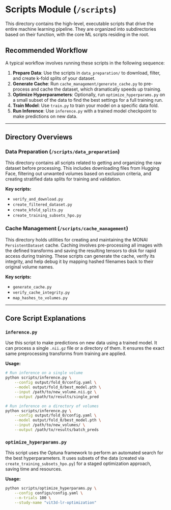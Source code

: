 # Scripts Module (`/scripts`)

This directory contains the high-level, executable scripts that drive the entire machine learning pipeline. They are organized into subdirectories based on their function, with the core ML scripts residing in the root.

## Recommended Workflow

A typical workflow involves running these scripts in the following sequence:

1.  **Prepare Data**: Use the scripts in `data_preparation/` to download, filter, and create k-fold splits of your dataset.
2.  **Generate Cache**: Run `cache_management/generate_cache.py` to pre-process and cache the dataset, which dramatically speeds up training.
3.  **Optimize Hyperparameters**: Optionally, run `optimize_hyperparams.py` on a small subset of the data to find the best settings for a full training run.
4.  **Train Model**: Use `train.py` to train your model on a specific data fold.
5.  **Run Inference**: Use `inference.py` with a trained model checkpoint to make predictions on new data.

---

## Directory Overviews

### Data Preparation (`/scripts/data_preparation`)
This directory contains all scripts related to getting and organizing the raw dataset before processing. This includes downloading files from Hugging Face, filtering out unwanted volumes based on exclusion criteria, and creating stratified data splits for training and validation.

**Key scripts:**
- `verify_and_download.py`
- `create_filtered_dataset.py`
- `create_kfold_splits.py`
- `create_training_subsets_hpo.py`

### Cache Management (`/scripts/cache_management`)
This directory holds utilities for creating and maintaining the MONAI `PersistentDataset` cache. Caching involves pre-processing all images with the defined transforms and saving the resulting tensors to disk for rapid access during training. These scripts can generate the cache, verify its integrity, and help debug it by mapping hashed filenames back to their original volume names.

**Key scripts:**
- `generate_cache.py`
- `verify_cache_integrity.py`
- `map_hashes_to_volumes.py`

---

## Core Script Explanations

### `inference.py`

Use this script to make predictions on new data using a trained model. It can process a single `.nii.gz` file or a directory of them. It ensures the exact same preprocessing transforms from training are applied.

**Usage:**
```bash
# Run inference on a single volume
python scripts/inference.py \
    --config output/fold_0/config.yaml \
    --model output/fold_0/best_model.pth \
    --input /path/to/new_volume.nii.gz \
    --output /path/to/results/single_pred

# Run inference on a directory of volumes
python scripts/inference.py \
    --config output/fold_0/config.yaml \
    --model output/fold_0/best_model.pth \
    --input /path/to/new_volumes/ \
    --output /path/to/results/batch_preds
````

### `optimize_hyperparams.py`

This script uses the Optuna framework to perform an automated search for the best hyperparameters. It uses subsets of the data (created via `create_training_subsets_hpo.py`) for a staged optimization approach, saving time and resources.

**Usage:**

```bash
python scripts/optimize_hyperparams.py \
    --config configs/config.yaml \
    --n-trials 100 \
    --study-name "vit3d-lr-optimization"
```
